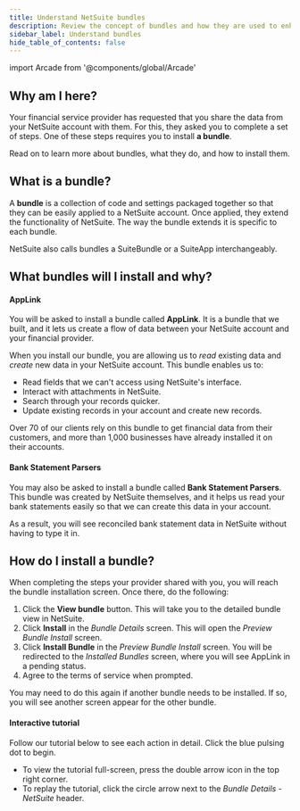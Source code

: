 ```yaml
---
title: Understand NetSuite bundles
description: Review the concept of bundles and how they are used to enhance NetSuite's functionality
sidebar_label: Understand bundles
hide_table_of_contents: false
---
```


import Arcade from '@components/global/Arcade'

## Why am I here?

Your financial service provider has requested that you share the data from your NetSuite account with them. For this, they asked you to complete a set of steps. One of these steps requires you to install **a bundle**. 

Read on to learn more about bundles, what they do, and how to install them.

## What is a bundle?

A **bundle** is a collection of code and settings packaged together so that they can be easily applied to a NetSuite account. Once applied, they extend the functionality of NetSuite. The way the bundle extends it is specific to each bundle.

NetSuite also calls bundles a SuiteBundle or a SuiteApp interchangeably.

## What bundles will I install and why?

#### AppLink

You will be asked to install a bundle called **AppLink**. It is a bundle that we built, and it lets us create a flow of data between your NetSuite account and your financial provider. 

When you install our bundle, you are allowing us to _read_ existing data and _create_ new data in your NetSuite account. This bundle enables us to:

- Read fields that we can't access using NetSuite's interface.
- Interact with attachments in NetSuite.
- Search through your records quicker.
- Update existing records in your account and create new records. 

Over 70 of our clients rely on this bundle to get financial data from their customers, and more than 1,000 businesses have already installed it on their accounts.

#### Bank Statement Parsers

You may also be asked to install a bundle called **Bank Statement Parsers**. This bundle was created by NetSuite themselves, and it helps us read your bank statements easily so that we can create this data in your account. 

As a result, you will see reconciled bank statement data in NetSuite without having to type it in. 

## How do I install a bundle?

When completing the steps your provider shared with you, you will reach the bundle installation screen. Once there, do the following: 

1. Click the **View bundle** button. This will take you to the detailed bundle view in NetSuite. 
2. Click **Install** in the _Bundle Details_ screen. This will open the _Preview Bundle Install_ screen.
3. Click **Install Bundle** in the _Preview Bundle Install_ screen. You will be redirected to the _Installed Bundles_ screen, where you will see AppLink in a pending status.
4. Agree to the terms of service when prompted.

You may need to do this again if another bundle needs to be installed. If so, you will see another screen appear for the other bundle.

#### Interactive tutorial

Follow our tutorial below to see each action in detail. Click the blue pulsing dot to begin. 

- To view the tutorial full-screen, press the double arrow icon in the top right corner.  
- To replay the tutorial, click the circle arrow next to the _Bundle Details - NetSuite_ header.

<Arcade
  url="https://app.arcade.software/t5mKUZHGP0r7MyuonvcV?embed&show_copy_link=false"
  title="Install a NetSuite bundle"
/>